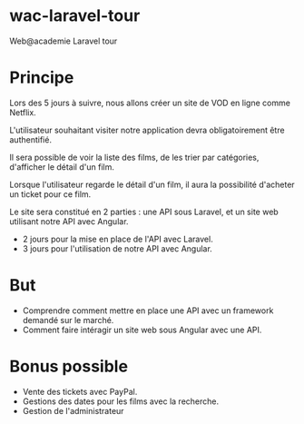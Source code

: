 # wac-laravel-tour

Web@academie Laravel tour

# Principe

Lors des 5 jours à suivre, nous allons créer un site de VOD en ligne comme Netflix.

L'utilisateur souhaitant visiter notre application devra obligatoirement être authentifié.

Il sera possible de voir la liste des films, de les trier par catégories, d'afficher le détail d'un film.

Lorsque l'utilisateur regarde le détail d'un film, il aura la possibilité d'acheter un ticket pour ce film.

Le site sera constitué en 2 parties : une API sous Laravel, et un site web utilisant notre API avec Angular.

- 2 jours pour la mise en place de l'API avec Laravel.
- 3 jours pour l'utilisation de notre API avec Angular.

# But

- Comprendre comment mettre en place une API avec un framework demandé sur le marché.
- Comment faire intéragir un site web sous Angular avec une API.

# Bonus possible

- Vente des tickets avec PayPal.
- Gestions des dates pour les films avec la recherche.
- Gestion de l'administrateur
